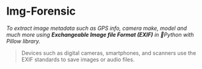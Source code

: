# Img-Forensic
_To extract image metadata such as GPS info, camera make, model and much more using **Exchangeable Image file Format (EXIF)** in 🐍Python with Pillow library._

> Devices such as digital cameras, smartphones, and scanners use the EXIF standards to save images or audio files.


 
